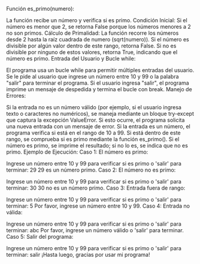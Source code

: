 Función es_primo(numero):

La función recibe un número y verifica si es primo.
Condición Inicial: Si el número es menor que 2, se retorna False porque los números menores a 2 no son primos.
Cálculo de Primalidad: La función recorre los números desde 2 hasta la raíz cuadrada de numero (sqrt(numero)). Si el número es divisible por algún valor dentro de este rango, retorna False. Si no es divisible por ninguno de estos valores, retorna True, indicando que el número es primo.
Entrada del Usuario y Bucle while:

El programa usa un bucle while para permitir múltiples entradas del usuario.
Se le pide al usuario que ingrese un número entre 10 y 99 o la palabra "salir" para terminar el programa.
Si el usuario ingresa "salir", el programa imprime un mensaje de despedida y termina el bucle con break.
Manejo de Errores:

Si la entrada no es un número válido (por ejemplo, si el usuario ingresa texto o caracteres no numéricos), se maneja mediante un bloque try-except que captura la excepción ValueError. Si esto ocurre, el programa solicita una nueva entrada con un mensaje de error.
Si la entrada es un número, el programa verifica si está en el rango de 10 a 99. Si está dentro de este rango, se comprueba si es primo mediante la función es_primo(). Si el número es primo, se imprime el resultado; si no lo es, se indica que no es primo.
Ejemplo de Ejecución:
Caso 1: El número es primo:

Ingrese un número entre 10 y 99 para verificar si es primo o 'salir' para terminar: 29
29 es un número primo.
Caso 2: El número no es primo:

Ingrese un número entre 10 y 99 para verificar si es primo o 'salir' para terminar: 30
30 no es un número primo.
Caso 3: Entrada fuera de rango:

Ingrese un número entre 10 y 99 para verificar si es primo o 'salir' para terminar: 5
Por favor, ingrese un número entre 10 y 99.
Caso 4: Entrada no válida:

Ingrese un número entre 10 y 99 para verificar si es primo o 'salir' para terminar: abc
Por favor, ingrese un número válido o 'salir' para terminar.
Caso 5: Salir del programa:

Ingrese un número entre 10 y 99 para verificar si es primo o 'salir' para terminar: salir
¡Hasta luego, gracias por usar mi programa!

